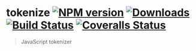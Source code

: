 # tokenize [![NPM version][npm-image]][npm-url] [![Downloads][downloads-image]][npm-url] [![Build Status][travis-image]][travis-url] [![Coveralls Status][coveralls-image]][coveralls-url]
> JavaScript tokenizer

[downloads-image]: http://img.shields.io/npm/dm/tokenize.svg 
[npm-url]: https://npmjs.org/package/tokenize
[npm-image]: http://img.shields.io/npm/v/tokenize.svg

[travis-url]: https://travis-ci.org/bifodus/tokenize 
[travis-image]: http://img.shields.io/travis/bifodus/tokenize.svg

[coveralls-url]: https://coveralls.io/r/bifodus/tokenize 
[coveralls-image]: http://img.shields.io/coveralls/bifodus/tokenizer/master.svg
